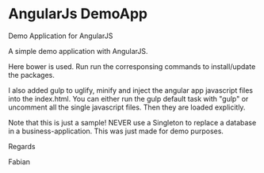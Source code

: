 # AngularJs DemoApp

Demo Application for AngularJS

A simple demo application with AngularJS.

Here bower is used. Run run the corresponsing commands to install/update the packages.

I also added gulp to uglify, minify and inject the angular app javascript files into the index.html.
You can either run the gulp default task with "gulp" or uncomment all the single javascript files. Then they are loaded explicitly.

Note that this is just a sample! NEVER use a Singleton to replace a database in a business-application.
This was just made for demo purposes.

Regards

Fabian

